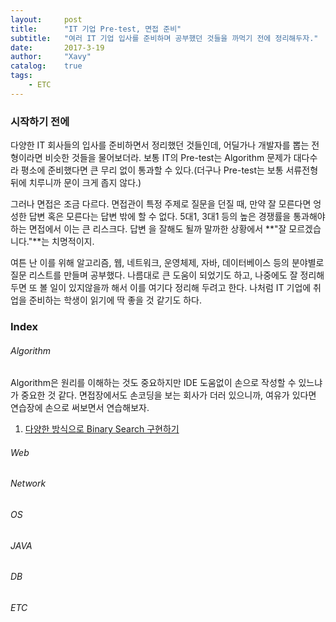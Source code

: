 ```yaml
---
layout:     post
title:      "IT 기업 Pre-test, 면접 준비"
subtitle:   "여러 IT 기업 입사를 준비하며 공부했던 것들을 까먹기 전에 정리해두자."
date:       2017-3-19
author:     "Xavy"
catalog:    true
tags:
    - ETC
---
```


### 시작하기 전에

다양한 IT 회사들의 입사를 준비하면서 정리했던 것들인데, 어딜가나 개발자를 뽑는 전형이라면 비슷한 것들을 물어보더라. 보통 IT의 Pre-test는 Algorithm 문제가 대다수라 평소에 준비했다면 큰 무리 없이 통과할 수 있다.(더구나 Pre-test는 보통 서류전형 뒤에 치루니까 문이 크게 좁지 않다.)

그러나 면접은 조금 다르다. 면접관이 특정 주제로 질문을 던질 때, 만약 잘 모른다면 엉성한 답변 혹은 모른다는 답변 밖에 할 수 없다. 5대1, 3대1 등의 높은 경쟁률을 통과해야하는 면접에서 이는 큰 리스크다. 답변 을 잘해도 될까 말까한 상황에서 **"잘 모르겠습니다."**는 치명적이지.

여튼 난 이를 위해 알고리즘, 웹, 네트워크, 운영체제, 자바, 데이터베이스 등의 분야별로 질문 리스트를 만들며 공부했다. 나름대로 큰 도움이 되었기도 하고, 나중에도 잘 정리해두면 또 볼 일이 있지않을까 해서 이를 여기다 정리해 두려고 한다. 나처럼 IT 기업에 취업을 준비하는 학생이 읽기에 딱 좋을 것 같기도 하다.

### Index

###### Algorithm

Algorithm은 원리를 이해하는 것도 중요하지만 IDE 도움없이 손으로 작성할 수 있느냐가 중요한 것 같다. 면접장에서도 손코딩을 보는 회사가 더러 있으니까, 여유가 있다면 연습장에 손으로 써보면서 연습해보자.

1. [다양한 방식으로 Binary Search 구현하기](https://dodo4513.github.io/2017/03/19/binary_search/)

###### Web

###### Network

###### OS

###### JAVA

###### DB

###### ETC
